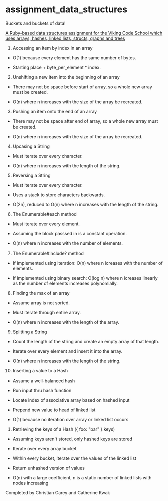 # assignment_data_structures
Buckets and buckets of data!

[A Ruby-based data structures assignment for the Viking Code School which uses arrays, hashes, linked lists, structs, graphs and trees](http://www.vikingcodeschool.com)


1. Accessing an item by index in an array
  - O(1) because every element has the same number of bytes.

  - Starting place + byte_per_element * index.

2. Unshifting a new item into the beginning of an array
  - There may not be space before start of array, so a whole new array must be created.

  - O(n) where n increases with the size of the array be recreated.


3. Pushing an item onto the end of an array
  - There may not be space after end of array, so a whole new array must be created.

  - O(n) where n increases with the size of the array be recreated.


4. Upcasing a String
  - Must iterate over every character.

  - O(n) where n increases with the length of the string.


5. Reversing a String
  - Must iterate over every character.

  - Uses a stack to store characters backwards.

  - O(2n), reduced to O(n) where n increases with the length of the string.


6. The Enumerable#each method
  - Must iterate over every element.

  - Assuming the block passsed in is a constant operation.

  - O(n) where n increases with the number of elements.


7. The Enumerable#include? method
  - If implemented using iteration: O(n) where n icreases with the number of elements.

  - If implemented using binary search: O(log n) where n icreases linearly as the number of elements increases polynomially.


8. Finding the max of an array
  - Assume array is not sorted.

  - Must iterate through entire array.

  - O(n) where n increases with the length of the array.


9. Splitting a String
  - Count the length of the string and create an empty array of that length.

  - Iterate over every element and insert it into the array.

  - O(n) where n increases with the length of the string.


10. Inserting a value to a Hash
  - Assume a well-balanced hash

  - Run input thru hash function

  - Locate index of associative array based on hashed input

  - Prepend new value to head of linked list

  - O(1) because no iteration over array or linked list occurs


1. Retrieving the keys of a Hash ({ foo: "bar" }.keys)
  - Assuming keys aren't stored, only hashed keys are stored

  - Iterate over every array bucket

  - Within every bucket, iterate over the values of the linked list

  - Return unhashed version of values

  - O(n) with a large coefficient, n is a static number of linked lists with nodes increasing


Completed by Christian Carey and Catherine Kwak